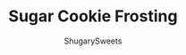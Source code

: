 ---
layout: ../../layouts/MarkdownPostLayout.astro
title: Sugar Cookie Frosting
author: ShugarySweets
pubDate: 2020-11-17
description: "Put down the can and make your own Sugar Cookie Frosting from scratch! Made with vanilla beans for a rich flavor, this frosting adds the finishing touch to all your favorite holiday sugar cookies."
image_url: https://www.shugarysweets.com/wp-content/uploads/2020/12/cream-cheese-cut-out-cookies-25-scaled.jpg
tags: ["Basics","American"]
calories: 171
protein: 0
carbohydrates: 22
fats: 9
fiber: 0
ingredients: ["1 1/2 cups unsalted butter, softened","6 cups powdered sugar","1/4-1/2 cup milk","1 or 2 vanilla beans (scrape out seeds)","sprinkles, food coloring, for decoration"]
serves: 30
time: "15 minutes"
prepTime: "15 minutes"
instructions: ["Beat butter for 3 minutes until pale in color.","Add in powdered sugar, milk and vanilla beans. Beat for an additional 3 minutes until fluffy. Add food coloring if desired.","Add sprinkles immediately after frosting the cookies. ENJOY."]
nutrition: ["171 calories","22 grams carbohydrates","25 milligrams cholesterol","9 grams fat","0 grams fiber","0 grams protein","6 grams saturated fat","5 milligrams sodium","22 grams sugar","0 grams trans fat","3 grams unsaturated fat"]
---
